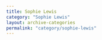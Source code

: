 ```yaml
---
title: Sophie Lewis
category: "Sophie Lewis"
layout: archive-categories
permalink: "category/sophie-lewis"
---
```

